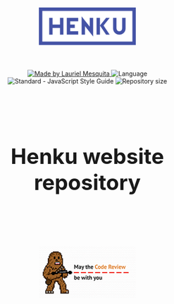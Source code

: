 <h1 align="center">
    <img alt="Henku" title="Henku" src=".github/henku_logo.svg" width="220px" />
</h1>
<br>
<p align="center">
  <a href="https://www.linkedin.com/in/laurielmesquita/">
    <img alt="Made by Lauriel Mesquita" src="https://img.shields.io/static/v1?label=made%20by&message=Lauriel%20Mesquita&color=blue&labelColor=000000">
  </a>
  <img alt="Language" src="https://img.shields.io/github/languages/top/laurielmesquita/henku-website?color=blue&labelColor=000000">
  <img src="https://img.shields.io/static/v1?label=code%20style&message=standard&color=yellow&labelColor=000000" alt="Standard - JavaScript Style Guide">
  <img alt="Repository size" src="https://img.shields.io/github/repo-size/laurielmesquita/henku-website?color=blue&labelColor=000000">
</p>
<br>
<br>
<br>
<h2 style="font-size: 3rem;" align="center">Henku website repository<h2/>

<br>
<br>
<br>
<div align="center">
  <img alt="May the Code Review be with you" src=".github/code_review.png" />
<div/>
